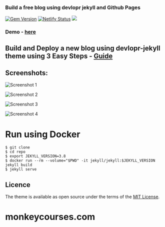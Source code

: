 

### Build a free blog using devlopr jekyll and Github Pages

[![Gem Version](https://badge.fury.io/rb/devlopr.svg)](https://badge.fury.io/rb/devlopr)
[![Netlify Status](https://api.netlify.com/api/v1/badges/4232ac2b-63e0-4c78-92e0-e95aad5ab8c3/deploy-status)](https://app.netlify.com/sites/devlopr/deploys)
![](https://ruby-gem-downloads-badge.herokuapp.com/devlopr?type=total&color=brightgreen&style=plastic)

### Demo - [here](https://devlopr.netlify.com)

## Build and Deploy a new blog using devlopr-jekyll theme using 3 Easy Steps - [Guide](https://devlopr.netlify.com/guides/2019/05/20/build-a-blog-using-devlopr-jekyll/)

## Screenshots:

![Screenshot 1](https://raw.githubusercontent.com/sujaykundu777/devlopr-starter/master/assets/img/screenshot1.png)

![Screenshot 2](https://raw.githubusercontent.com/sujaykundu777/devlopr-starter/master/assets/img/screenshot2.png)

![Screenshot 3](https://raw.githubusercontent.com/sujaykundu777/devlopr-starter/master/assets/img/screenshot3.png)

![Screenshot 4](https://raw.githubusercontent.com/sujaykundu777/devlopr-starter/master/assets/img/screenshot4.png)


# Run using Docker 

```
$ git clone 
$ cd repo
$ export JEKYLL_VERSION=3.8
$ docker run --rm --volume="$PWD" -it jekyll/jekyll:$JEKYLL_VERSION jekyll build
$ jekyll serve
```

## Licence

The theme is available as open source under the terms of the [MIT License](https://opensource.org/licenses/MIT).



# monkeycourses.com
